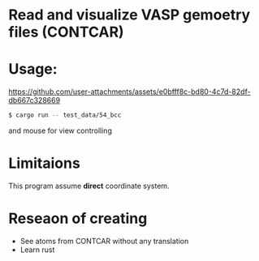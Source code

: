 # Read and visualize VASP gemoetry files (CONTCAR)



# Usage:

https://github.com/user-attachments/assets/e0bfff8c-bd80-4c7d-82df-db667c328669

```sh
$ cargo run -- test_data/54_bcc
```
and mouse for view controlling

# Limitaions

This program assume **direct** coordinate system.

# Reseaon of creating

- See atoms from CONTCAR without any translation 
- Learn rust

